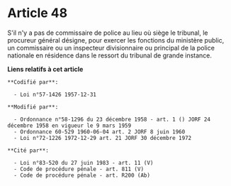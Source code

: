 # Article 48

S'il n'y a pas de commissaire de police au lieu où siège le tribunal, le procureur général désigne, pour exercer les
fonctions du ministère public, un commissaire ou un inspecteur divisionnaire ou principal de la police nationale en résidence
dans le ressort du tribunal de grande instance.

**Liens relatifs à cet article**

	**Codifié par**:

	  - Loi n°57-1426 1957-12-31

	**Modifié par**:

	  - Ordonnance n°58-1296 du 23 décembre 1958 - art. 1 () JORF 24 décembre 1958 en vigueur le 9 mars 1959
	  - Ordonnance 60-529 1960-06-04 art. 2 JORF 8 juin 1960
	  - Loi n°72-1226 1972-12-29 art. 21 JORF 30 décembre 1972

	**Cité par**:

	  - Loi n°83-520 du 27 juin 1983 - art. 11 (V)
	  - Code de procédure pénale - art. 811 (V)
	  - Code de procédure pénale - art. R200 (Ab)
